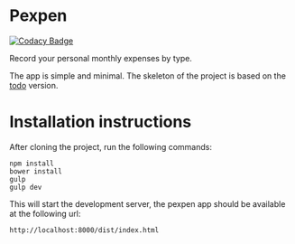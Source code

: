 Pexpen
======

[![Codacy Badge](https://api.codacy.com/project/badge/grade/ee17cbe1b3b24d0f8e2514f685717a20)](https://www.codacy.com/app/spyrosikmd/pexpen)

Record your personal monthly expenses by type.

The app is simple and minimal. The skeleton of the project is based on the [todo](https://github.com/jhades/angularjs-gulp-todo) version.

# Installation instructions

After cloning the project, run the following commands:

    npm install
    bower install
    gulp
    gulp dev
    

This will start the development server, the pexpen app should be available at the following url:

    http://localhost:8000/dist/index.html
    


